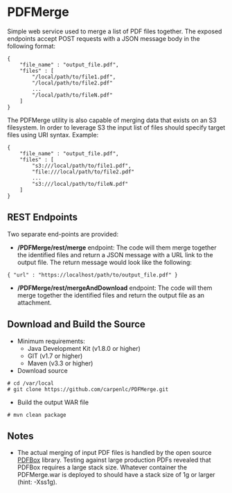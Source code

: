 # PDFMerge
Simple web service used to merge a list of PDF files together. The exposed endpoints accept POST requests with a JSON message body in the following format:
```
{
    "file_name" : "output_file.pdf",
    "files" : [
        "/local/path/to/file1.pdf",
        "/local/path/to/file2.pdf"
        ...
        "/local/path/to/fileN.pdf"
    ]
}
```
The PDFMerge utility is also capable of merging data that exists on an S3 filesystem.  In order to leverage S3 the input list of files should specify target files using URI syntax.  Example:
```
{
    "file_name" : "output_file.pdf",
    "files" : [
        "s3:///local/path/to/file1.pdf",
        "file:///local/path/to/file2.pdf"
        ...
        "s3:///local/path/to/fileN.pdf"
    ]
}
```
## REST Endpoints
Two separate end-points are provided:
* **/PDFMerge/rest/merge** endpoint: The code will them merge together the identified files and return a JSON message with a URL link to the output file.  The return message would look like the following:
```
{ "url" : "https://localhost/path/to/output_file.pdf" }
```
* **/PDFMerge/rest/mergeAndDownload** endpoint:  The code will them merge together the identified files and return the output file as an attachment.   

## Download and Build the Source
* Minimum requirements:
    * Java Development Kit (v1.8.0 or higher)
    * GIT (v1.7 or higher)
    * Maven (v3.3 or higher)
* Download source
```
# cd /var/local
# git clone https://github.com/carpenlc/PDFMerge.git
```
* Build the output WAR file
```
# mvn clean package
```
## Notes
* The actual merging of input PDF files is handled by the open source [PDFBox](https://pdfbox.apache.org/) library.  Testing against large production PDFs revealed that PDFBox requires a large stack size.  Whatever container the PDFMerge.war is deployed to should have a stack size of 1g or larger (hint: -Xss1g).
